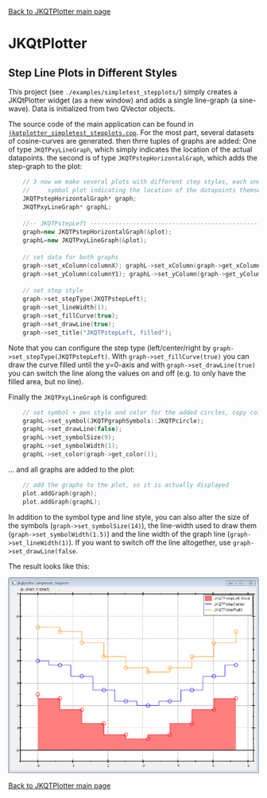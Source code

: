 [Back to JKQTPlotter main page](../../README.md)

# JKQtPlotter

## Step Line Plots in Different Styles
This project (see `./examples/simpletest_stepplots/`) simply creates a JKQtPlotter widget (as a new window) and adds a single line-graph (a sine-wave). Data is initialized from two QVector<double> objects.

The source code of the main application can be found in  [`jkqtplotter_simpletest_stepplots.cpp`](../simpletest_stepplots/jkqtplotter_simpletest_stepplots.cpp). For the most part, several datasets of cosine-curves are generated. then thrre tuples of graphs are added: One of type `JKQTPxyLineGraph`, which simply indicates the location of the actual datapoints. the second is of type `JKQTPstepHorizontalGraph`, which adds the step-graph to the plot:

```c++
	// 3 now we make several plots with different step styles, each one also contains a
    //     symbol plot indicating the location of the datapoints themselves
    JKQTPstepHorizontalGraph* graph;
    JKQTPxyLineGraph* graphL;

    //-- JKQTPstepLeft ----------------------------------------------------------------------------------------
    graph=new JKQTPstepHorizontalGraph(&plot);
    graphL=new JKQTPxyLineGraph(&plot);

    // set data for both graphs
    graph->set_xColumn(columnX); graphL->set_xColumn(graph->get_xColumn());
    graph->set_yColumn(columnY1); graphL->set_yColumn(graph->get_yColumn());

    // set step style
    graph->set_stepType(JKQTPstepLeft);
    graph->set_lineWidth(1);
    graph->set_fillCurve(true);
    graph->set_drawLine(true);
    graph->set_title("JKQTPstepLeft, filled");
```
Note that you can configure the step type (left/center/right by `graph->set_stepType(JKQTPstepLeft)`. With `graph->set_fillCurve(true)` you can draw the curve filled until the y=0-axis and with `graph->set_drawLine(true)` you can switch the line along the values on and off (e.g. to only have the filled area, but no line).

Finally the `JKQTPxyLineGraph` is configured:
```c++
    // set symbol + pen style and color for the added circles, copy color
    graphL->set_symbol(JKQTPgraphSymbols::JKQTPcircle);
    graphL->set_drawLine(false);
    graphL->set_symbolSize(9);
    graphL->set_symbolWidth(1);
    graphL->set_color(graph->get_color());
```

... and all graphs are added to the plot:
```c++
    // add the graphs to the plot, so it is actually displayed
    plot.addGraph(graph);
    plot.addGraph(graphL);
```

In addition to the symbol type and line style, you can also alter the size of the symbols (`graph->set_symbolSize(14)`), the line-width used to draw them (`graph->set_symbolWidth(1.5)`) and the line width of the graph line (`graph->set_lineWidth(1)`). If you want to switch off the line altogether, use `graph->set_drawLine(false`.

The result looks like this:

![jkqtplotter_simpletest_stepplots](../../screenshots/jkqtplotter_simpletest_stepplots.png)



[Back to JKQTPlotter main page](../../README.md)